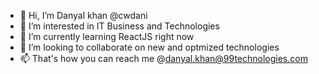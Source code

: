 - 👋 Hi, I’m Danyal khan @cwdani
- 👀 I’m interested in IT Business and Technologies
- 🌱 I’m currently learning ReactJS right now
- 💞️ I’m looking to collaborate on new and optmized technologies
- 📫 That's how you can reach me @danyal.khan@99technologies.com

<!---
cwdani/cwdani is a ✨ special ✨ repository because its `README.md` (this file) appears on your GitHub profile.
You can click the Preview link to take a look at your changes.
--->
